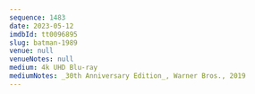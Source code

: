 ```yaml
---
sequence: 1483
date: 2023-05-12
imdbId: tt0096895
slug: batman-1989
venue: null
venueNotes: null
medium: 4k UHD Blu-ray
mediumNotes: _30th Anniversary Edition_, Warner Bros., 2019
---
```

